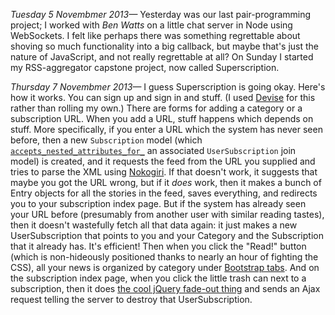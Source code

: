 <span id="tuesday"><em>Tuesday 5 Novembmer 2013&mdash;</em></span> Yesterday was our last pair-programming project; I worked with *Ben Watts* on a little chat server in Node using WebSockets. I felt like perhaps there was something regrettable about shoving so much functionality into a big callback, but maybe that's just the nature of JavaScript, and not really regrettable at all? On Sunday I started my RSS-aggregator capstone project, now called Superscription.

<span id="thursday"><em>Thursday 7 Novembmer 2013&mdash;</em></span> I guess Superscription is going okay. Here's how it works. You can sign up and sign in and stuff. (I used [Devise](http://rubygems.org/gems/devise) for this rather than rolling my own.) There are forms for adding a category or a subscription URL. When you add a URL, stuff happens which depends on stuff. More specifically, if you enter a URL which the system has never seen before, then a new <code>Subscription</code> model (which [<code>accepts\_nested\_attributes\_for_</code>](http://apidock.com/rails/ActiveRecord/NestedAttributes/ClassMethods/accepts_nested_attributes_for) an associated <code>UserSubscription</code> join model) is created, and it requests the feed from the URL you supplied and tries to parse the XML using [Nokogiri](http://nokogiri.org/). If that doesn't work, it suggests that maybe you got the URL wrong, but if it *does* work, then it makes a bunch of Entry objects for all the stories in the feed, saves everything, and redirects you to your subscription index page. But if the system has already seen your URL before (presumably from another user with similar reading tastes), then it doesn't wastefully fetch all that data again: it just makes a new UserSubscription that points to you and your Category and the Subscription that it already has. It's efficient! Then when you click the "Read!" button (which is non-hideously positioned thanks to nearly an hour of fighting the CSS), all your news is organized by category under [Bootstrap tabs](http://getbootstrap.com/javascript/#tabs). And on the subscription index page, when you click the little trash can next to a subscription, then it does [the cool jQuery fade-out thing](http://api.jquery.com/fadeOut/) and sends an Ajax request telling the server to destroy that UserSubscription.